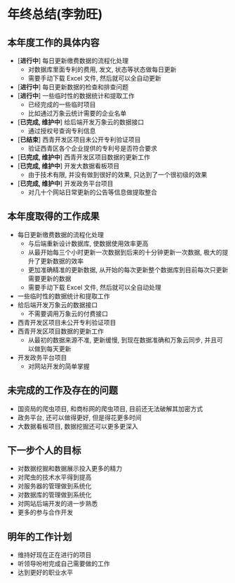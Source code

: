# 年终总结(李勃旺)

## 本年度工作的具体内容
- [**进行中**] 每日更新缴费数据的流程化处理
  - 对数据库里面专利的费用, 发文, 状态等状态做每日更新
  - 需要手动下载 Excel 文件, 然后就可以全自动更新
- [**进行中**] 每日更新数据的检查和排查问题 
- [**进行中**] 一些临时性的数据统计和提取工作
  - 已经完成的一些临时项目
  - 比如通过万象云统计需要的企业名单
- [**已完成, 维护中**] 给后端开发万象云的数据接口
  - 通过授权号查询专利信息
- [**已结束**] 西青开发区项目未公开专利验证项目
  - 验证西青区各个企业提供的专利号是否符合要求
- [**已完成, 维护中**] 西青开发区项目数据的更新工作
- [**已完成, 维护中**] 开发大数据看板项目
  - 由于技术有限, 并没有做到很好的效果, 只达到了一个很初级的效果
- [**已完成, 维护中**] 开发政务平台项目
  - 对几十个网站日常更新的公告等信息做提取整合

## 本年度取得的工作成果
- 每日更新缴费数据的流程化处理
  - 与后端重新设计数据库, 使数据使用效率更高
  - 从最开始每三个小时更新一次数据到后来的十分钟更新一次数据, 极大的提升了更新数据的效率
  - 更加准确精准的更新数据, 从开始的每次更新整个数据库到目前每次只更新需要更新的数据
  - 需要手动下载 Excel 文件, 然后就可以全自动处理
- 一些临时性的数据统计和提取工作
- 给后端开发万象云的数据接口
  - 不需要调用万象云的付费接口
- 西青开发区项目未公开专利验证项目
- 西青开发区项目数据的更新工作
  - 从最初的数据来源不准, 更新缓慢, 到现在数据准确和万象云同步, 并且可以做到每天更新
- 开发政务平台项目
  - 对网站开发的简单掌握

## 未完成的工作及存在的问题
- 国资局的爬虫项目, 和商标网的爬虫项目, 目前还无法破解其加密方式
- 政务平台, 还可以做得更好, 但是得花更多时间
- 大数据看板项目, 数据挖掘还可以更多更深入

## 下一步个人的目标
- 对数据挖掘和数据展示投入更多的精力
- 对爬虫的技术水平得到提高
- 对服务器的管理做到系统化
- 对数据库的管理做到系统化
- 对网站后端开发的进一步熟悉
- 更多的参与合作开发

## 明年的工作计划
- 维持好现在正在进行的项目
- 听领导吩咐完成自己需要做的工作
- 达到更好的职业水平
